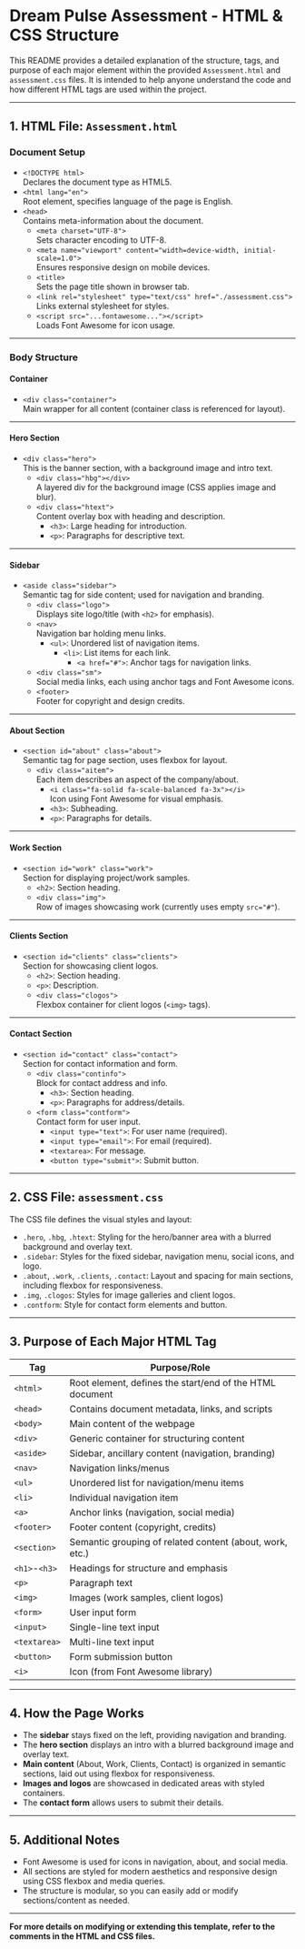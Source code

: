 # Dream Pulse Assessment - HTML & CSS Structure

This README provides a detailed explanation of the structure, tags, and purpose of each major element within the provided `Assessment.html` and `assessment.css` files. It is intended to help anyone understand the code and how different HTML tags are used within the project.

---

## 1. HTML File: `Assessment.html`

### **Document Setup**
- `<!DOCTYPE html>`  
  Declares the document type as HTML5.
- `<html lang="en">`  
  Root element, specifies language of the page is English.
- `<head>`  
  Contains meta-information about the document.
  - `<meta charset="UTF-8">`  
    Sets character encoding to UTF-8.
  - `<meta name="viewport" content="width=device-width, initial-scale=1.0">`  
    Ensures responsive design on mobile devices.
  - `<title>`  
    Sets the page title shown in browser tab.
  - `<link rel="stylesheet" type="text/css" href="./assessment.css">`  
    Links external stylesheet for styles.
  - `<script src="...fontawesome..."></script>`  
    Loads Font Awesome for icon usage.

---

### **Body Structure**

#### **Container**
- `<div class="container">`  
  Main wrapper for all content (container class is referenced for layout).

---

#### **Hero Section**
- `<div class="hero">`  
  This is the banner section, with a background image and intro text.
  - `<div class="hbg"></div>`  
    A layered div for the background image (CSS applies image and blur).
  - `<div class="htext">`  
    Content overlay box with heading and description.
    - `<h3>`: Large heading for introduction.
    - `<p>`: Paragraphs for descriptive text.

---

#### **Sidebar**
- `<aside class="sidebar">`  
  Semantic tag for side content; used for navigation and branding.
  - `<div class="logo">`  
    Displays site logo/title (with `<h2>` for emphasis).
  - `<nav>`  
    Navigation bar holding menu links.
    - `<ul>`: Unordered list of navigation items.
      - `<li>`: List items for each link.
        - `<a href="#">`: Anchor tags for navigation links.
  - `<div class="sm">`  
    Social media links, each using anchor tags and Font Awesome icons.
  - `<footer>`  
    Footer for copyright and design credits.

---

#### **About Section**
- `<section id="about" class="about">`  
  Semantic tag for page section, uses flexbox for layout.
  - `<div class="aitem">`  
    Each item describes an aspect of the company/about.
    - `<i class="fa-solid fa-scale-balanced fa-3x"></i>`  
      Icon using Font Awesome for visual emphasis.
    - `<h3>`: Subheading.
    - `<p>`: Paragraphs for details.

---

#### **Work Section**
- `<section id="work" class="work">`  
  Section for displaying project/work samples.
  - `<h2>`: Section heading.
  - `<div class="img">`  
    Row of images showcasing work (currently uses empty `src="#"`).

---

#### **Clients Section**
- `<section id="clients" class="clients">`  
  Section for showcasing client logos.
  - `<h2>`: Section heading.
  - `<p>`: Description.
  - `<div class="clogos">`  
    Flexbox container for client logos (`<img>` tags).

---

#### **Contact Section**
- `<section id="contact" class="contact">`  
  Section for contact information and form.
  - `<div class="continfo">`  
    Block for contact address and info.
    - `<h3>`: Section heading.
    - `<p>`: Paragraphs for address/details.
  - `<form class="contform">`  
    Contact form for user input.
    - `<input type="text">`: For user name (required).
    - `<input type="email">`: For email (required).
    - `<textarea>`: For message.
    - `<button type="submit">`: Submit button.

---

## 2. CSS File: `assessment.css`

The CSS file defines the visual styles and layout:

- `.hero`, `.hbg`, `.htext`: Styling for the hero/banner area with a blurred background and overlay text.
- `.sidebar`: Styles for the fixed sidebar, navigation menu, social icons, and logo.
- `.about`, `.work`, `.clients`, `.contact`: Layout and spacing for main sections, including flexbox for responsiveness.
- `.img`, `.clogos`: Styles for image galleries and client logos.
- `.contform`: Style for contact form elements and button.

---

## 3. Purpose of Each Major HTML Tag

| Tag        | Purpose/Role                                                   |
|------------|---------------------------------------------------------------|
| `<html>`   | Root element, defines the start/end of the HTML document      |
| `<head>`   | Contains document metadata, links, and scripts                |
| `<body>`   | Main content of the webpage                                   |
| `<div>`    | Generic container for structuring content                     |
| `<aside>`  | Sidebar, ancillary content (navigation, branding)             |
| `<nav>`    | Navigation links/menus                                        |
| `<ul>`     | Unordered list for navigation/menu items                      |
| `<li>`     | Individual navigation item                                    |
| `<a>`      | Anchor links (navigation, social media)                       |
| `<footer>` | Footer content (copyright, credits)                           |
| `<section>`| Semantic grouping of related content (about, work, etc.)      |
| `<h1>`-`<h3>`| Headings for structure and emphasis                        |
| `<p>`      | Paragraph text                                                |
| `<img>`    | Images (work samples, client logos)                           |
| `<form>`   | User input form                                               |
| `<input>`  | Single-line text input                                        |
| `<textarea>`| Multi-line text input                                        |
| `<button>` | Form submission button                                        |
| `<i>`      | Icon (from Font Awesome library)                              |

---

## 4. How the Page Works

- The **sidebar** stays fixed on the left, providing navigation and branding.
- The **hero section** displays an intro with a blurred background image and overlay text.
- **Main content** (About, Work, Clients, Contact) is organized in semantic sections, laid out using flexbox for responsiveness.
- **Images and logos** are showcased in dedicated areas with styled containers.
- The **contact form** allows users to submit their details.

---

## 5. Additional Notes

- Font Awesome is used for icons in navigation, about, and social media.
- All sections are styled for modern aesthetics and responsive design using CSS flexbox and media queries.
- The structure is modular, so you can easily add or modify sections/content as needed.

---

**For more details on modifying or extending this template, refer to the comments in the HTML and CSS files.**

